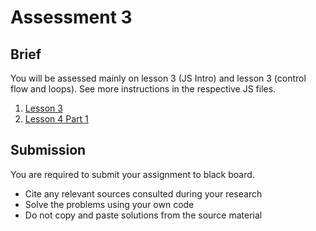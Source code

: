 # Assessment 3

## Brief

You will be assessed mainly on lesson 3 (JS Intro) and lesson 3 (control flow and loops). See more instructions in the respective JS files.

1. [Lesson 3](./lesson3.js)
1. [Lesson 4 Part 1](./lesson4.js)

## Submission

You are required to submit your assignment to black board.

- Cite any relevant sources consulted during your research
- Solve the problems using your own code
- Do not copy and paste solutions from the source material
